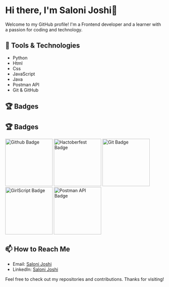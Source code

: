 # Hi there, I'm Saloni Joshi👋

Welcome to my GitHub profile! I'm a Frontend developer and a learner with a passion for coding and technology.

## 🔧 Tools & Technologies

- Python
- Html
- Css
- JavaScript
- Java
- Postman API
- Git & GitHub

## 🏆 Badges
## 🏆 Badges

<img src="https://github.com/users/salonijoshi1980/achievements/quickdraw" width="150" alt="Github Badge">
<img src="https://github.com/user-attachments/assets/ceebd034-1354-4040-a1e3-9ebc6213ef32" width="150" alt="Hactoberfest Badge">
<img src="https://github.com/user-attachments/assets/d21a92dd-5e37-4706-9bab-92fc75eea981" width="150" alt="Git Badge">
<img src="https://example.com/path/to/girlscript-badge.png" width="150" alt="GirlScript Badge">
<img src="https://badgr.com/public/assertions/Bwn_waKKRiGeNLz3cDeKqw" width="150" alt="Postman API Badge">


## 📫 How to Reach Me

- Email: [Saloni Joshi](salonij703@gmail.com)
- LinkedIn: [Saloni Joshi ](www.linkedin.com/in/salonijoshi1980)

Feel free to check out my repositories and contributions. Thanks for visiting!

